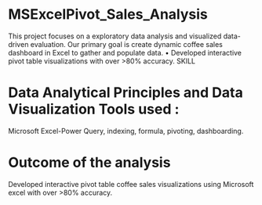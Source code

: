 # MSExcelPivot_Sales_Analysis
This project focuses on a exploratory data analysis and visualized data-driven evaluation. Our primary goal is create dynamic coffee sales dashboard in Excel to gather and populate data.
• Developed interactive pivot table visualizations with over >80% accuracy.
SKILL
# Data Analytical Principles and Data Visualization Tools used :
Microsoft Excel-Power Query, indexing, formula, pivoting, dashboarding.

# Outcome of the analysis
Developed interactive pivot table coffee sales visualizations using Microsoft excel with over >80% accuracy.
